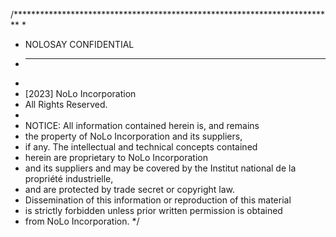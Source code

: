 /*************************************************************************
 * 
 * NOLOSAY CONFIDENTIAL
 * __________________
 * 
 *  [2023] NoLo Incorporation
 *  All Rights Reserved.
 * 
 * NOTICE:  All information contained herein is, and remains
 * the property of NoLo Incorporation and its suppliers,
 * if any.  The intellectual and technical concepts contained
 * herein are proprietary to NoLo Incorporation
 * and its suppliers and may be covered by the Institut national de la propriété industrielle,
 * and are protected by trade secret or copyright law.
 * Dissemination of this information or reproduction of this material
 * is strictly forbidden unless prior written permission is obtained
 * from NoLo Incorporation.
 */